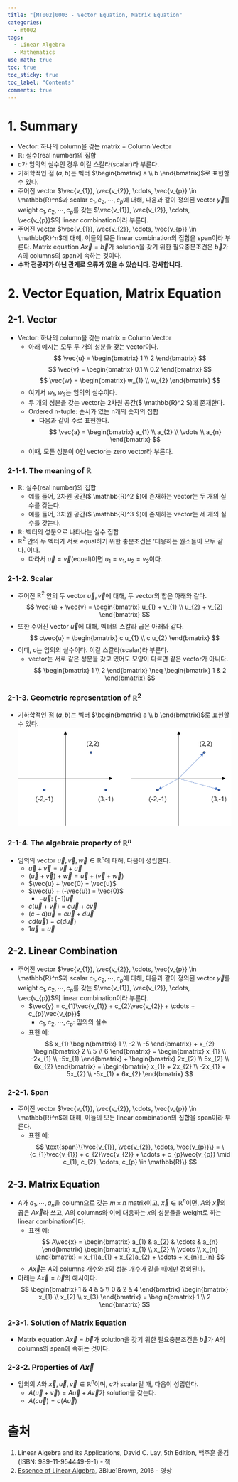 ```yaml
---
title: "[MT002]0003 - Vector Equation, Matrix Equation"
categories:
  - mt002
tags:
  - Linear Algebra
  - Mathematics
use_math: true
toc: true
toc_sticky: true
toc_label: "Contents"
comments: true
---
```


# 1. Summary
- Vector: 하나의 column을 갖는 matrix = Column Vector
- $\mathbb{R}$: 실수(real number)의 집합
- $c$가 임의의 실수인 경우 이걸 스칼라(scalar)라 부른다.
- 기하학적인 점 $(a, b)$는 벡터 $\begin{bmatrix} a \\ b \end{bmatrix}$로 표현할 수 있다.
- 주어진 vector $\vec{v_{1}}, \vec{v_{2}}, \cdots, \vec{v_{p}} \in \mathbb{R}^n$과 scalar $c_{1}, c_{2}, \cdots, c_{p}$에 대해, 다음과 같이 정의된 vector $\vec{y}$를 weight $c_{1}, c_{2}, \cdots, c_{p}$를 갖는 $\vec{v_{1}}, \vec{v_{2}}, \cdots, \vec{v_{p}}$의 linear combination이라 부른다.
- 주어진 vector $\vec{v_{1}}, \vec{v_{2}}, \cdots, \vec{v_{p}} \in \mathbb{R}^n$에 대해, 이들의 모든 linear combination의 집합을 span이라 부른다.
Matrix equation $A\vec{x} = \vec{b}$가 solution을 갖기 위한 필요충분조건은 $\vec{b}$가 $A$의 columns의 span에 속하는 것이다.
- **수학 전공자가 아닌 관계로 오류가 있을 수 있습니다. 감사합니다.**

# 2. Vector Equation, Matrix Equation
## 2-1. Vector
- Vector: 하나의 column을 갖는 matrix = Column Vector
    - 아래 예시는 모두 두 개의 성분을 갖는 vector이다.
    $$
    \vec{u} =
    \begin{bmatrix}
    1 \\
    2
    \end{bmatrix}
    $$
    $$
    \vec{v} =
    \begin{bmatrix}
    0.1 \\
    0.2
    \end{bmatrix}
    $$
    $$
    \vec{w} =
    \begin{bmatrix}
    w_{1} \\
    w_{2}
    \end{bmatrix}
    $$
    - 여기서 $w_{1}, w_{2}$는 임의의 실수이다.
    - 두 개의 성분을 갖는 vector는 2차원 공간($ \mathbb{R}^2 $)에 존재한다.
    - Ordered n-tuple: 순서가 있는 n개의 숫자의 집합
        - 다음과 같이 주로 표현한다.
        $$
        \vec{a} =
        \begin{bmatrix}
        a_{1} \\
        a_{2} \\
        \vdots \\
        a_{n}
        \end{bmatrix}
        $$
    - 이때, 모든 성분이 0인 vector는 zero vector라 부른다.
### 2-1-1. The meaning of $\mathbb{R}$
- $\mathbb{R}$: 실수(real number)의 집합
    - 예를 들어, 2차원 공간($ \mathbb{R}^2 $)에 존재하는 vector는 두 개의 실수를 갖는다.
    - 예를 들어, 3차원 공간($ \mathbb{R}^3 $)에 존재하는 vector는 세 개의 실수를 갖는다.
- $\mathbb{R}$: 벡터의 성분으로 나타나는 실수 집합
- $\mathbb{R}^2$ 안의 두 벡터가 서로 equal하기 위한 충분조건은 '대응하는 원소들이 모두 같다.'이다.
    - 따라서 $\vec{u} = \vec{v}$(equal)이면 $u_{1} = v_{1}, u_{2} = v_{2}$이다.
### 2-1-2. Scalar
- 주어진 $\mathbb{R}^2$ 안의 두 vector $\vec{u}, \vec{v}$에 대해, 두 vector의 합은 아래와 같다.
    $$
    \vec{u} + \vec{v} =
    \begin{bmatrix}
    u_{1} + v_{1} \\
    u_{2} + v_{2}
    \end{bmatrix}
    $$
- 또한 주어진 vector $\vec{u}$에 대해, 벡터의 스칼라 곱은 아래와 같다.
    $$
    c\vec{u} =
    \begin{bmatrix}
    c u_{1} \\
    c u_{2}
    \end{bmatrix}
    $$
- 이때, $c$는 임의의 실수이다. 이걸 스칼라(scalar)라 부른다.
    - vector는 서로 같은 성분을 갖고 있어도 모양이 다르면 같은 vector가 아니다.
    $$
    \begin{bmatrix}
    1 \\
    2
    \end{bmatrix}
    \neq
    \begin{bmatrix}
    1 & 2
    \end{bmatrix}
    $$

### 2-1-3. Geometric representation of $\mathbb{R}^2$
- 기하학적인 점 $(a, b)$는 벡터 $\begin{bmatrix} a \\ b \end{bmatrix}$로 표현할 수 있다.
    ![img_mt0020003_0001](https://github.com/NewPlus/NewPlus.github.io/blob/master/_posts/img/img_mt0020003_0001.png?raw=true)

### 2-1-4. The algebraic property of $\mathbb{R}^n$
- 임의의 vector $\vec{u}, \vec{v}, \vec{w} \in \mathbb{R}^n$에 대해, 다음이 성립한다.
    - $\vec{u} + \vec{v} = \vec{v} + \vec{u}$
    - $(\vec{u} + \vec{v}) + \vec{w} = \vec{u} + (\vec{v} + \vec{w})$
    - $\vec{u} + \vec{0} = \vec{u}$
    - $\vec{u} + (-\vec{u}) = \vec{0}$
        - $-\vec{u}$: $(-1)\vec{u}$
    - $c(\vec{u} + \vec{v}) = c\vec{u} + c\vec{v}$
    - $(c + d)\vec{u} = c\vec{u} + d\vec{u}$
    - $cd(\vec{u}) = c(d\vec{u})$
    - $1\vec{u} = \vec{u}$

## 2-2. Linear Combination
- 주어진 vector $\vec{v_{1}}, \vec{v_{2}}, \cdots, \vec{v_{p}} \in \mathbb{R}^n$과 scalar $c_{1}, c_{2}, \cdots, c_{p}$에 대해, 다음과 같이 정의된 vector $\vec{y}$를 weight $c_{1}, c_{2}, \cdots, c_{p}$를 갖는 $\vec{v_{1}}, \vec{v_{2}}, \cdots, \vec{v_{p}}$의 linear combination이라 부른다.
    - $\vec{y} = c_{1}\vec{v_{1}} + c_{2}\vec{v_{2}} + \cdots + c_{p}\vec{v_{p}}$
        - $c_{1}, c_{2}, \cdots, c_{p}$: 임의의 실수
    - 표현 예:
        $$ x_{1}
        \begin{bmatrix}
        1 \\
        -2 \\
        -5
        \end{bmatrix} + x_{2}
        \begin{bmatrix}
        2 \\
        5 \\
        6
        \end{bmatrix} =
        \begin{bmatrix}
        x_{1} \\
        -2x_{1} \\
        -5x_{1}
        \end{bmatrix} +
        \begin{bmatrix}
        2x_{2} \\
        5x_{2} \\
        6x_{2}
        \end{bmatrix} =
        \begin{bmatrix}
        x_{1} + 2x_{2} \\
        -2x_{1} + 5x_{2} \\
        -5x_{1} + 6x_{2}
        \end{bmatrix}
        $$

### 2-2-1. Span
- 주어진 vector $\vec{v_{1}}, \vec{v_{2}}, \cdots, \vec{v_{p}} \in \mathbb{R}^n$에 대해, 이들의 모든 linear combination의 집합을 span이라 부른다.
    - 표현 예:
        $$
        \text{span}\{\vec{v_{1}}, \vec{v_{2}}, \cdots, \vec{v_{p}}\} = \{c_{1}\vec{v_{1}} + c_{2}\vec{v_{2}} + \cdots + c_{p}\vec{v_{p}} \mid c_{1}, c_{2}, \cdots, c_{p} \in \mathbb{R}\}
        $$

## 2-3. Matrix Equation
- $A$가 $a_{1}, \cdots, a_{n}$을 column으로 갖는 $m \times n$ matrix이고, $\vec{x} \in \mathbb{R}^n$이면, $A$와 $\vec{x}$의 곱은 $A\vec{x}$라 쓰고, $A$의 columns와 이에 대응하는 $x$의 성분들을 weight로 하는 linear combination이다.
    - 표현 예:
        $$
        A\vec{x} = \begin{bmatrix}
        a_{1} & a_{2} & \cdots & a_{n}
        \end{bmatrix}
        \begin{bmatrix}
        x_{1} \\
        x_{2} \\
        \vdots \\
        x_{n}
        \end{bmatrix}
        = x_{1}a_{1} + x_{2}a_{2} + \cdots + x_{n}a_{n}
        $$
    - $A\vec{x}$는 $A$의 columns 개수와 $x$의 성분 개수가 같을 때에만 정의된다.
- 아래는 $A\vec{x} = \vec{b}$의 예시이다.
    $$
    \begin{bmatrix}
    1 & 4 & 5 \\
    0 & 2 & 4
    \end{bmatrix}
    \begin{bmatrix}
    x_{1} \\
    x_{2} \\
    x_{3}
    \end{bmatrix}
    = \begin{bmatrix} 1 \\ 2 \end{bmatrix}
    $$
### 2-3-1. Solution of Matrix Equation
- Matrix equation $A\vec{x} = \vec{b}$가 solution을 갖기 위한 필요충분조건은 $\vec{b}$가 $A$의 columns의 span에 속하는 것이다.

### 2-3-2. Properties of $A\vec{x}$
- 임의의 $A$와 $\vec{x}, \vec{u}, \vec{v} \in \mathbb{R}^n$이며, $c$가 scalar일 때, 다음이 성립한다.
    - $A(\vec{u} + \vec{v}) = A\vec{u} + A\vec{v}$가 solution을 갖는다.
    - $A(c\vec{u}) = c(A\vec{u})$

# 출처
1. Linear Algebra and its Applications, David C. Lay, 5th Edition, 백주훈 옮김(ISBN: 989-11-954449-9-1) - 책
2. [Essence of Linear Algebra](https://www.youtube.com/watch?v=fNk_zzaMoSs&list=PLZHQObOWTQDPD3MizzM2xVFitgF8hE_ab), 3Blue1Brown, 2016 - 영상
